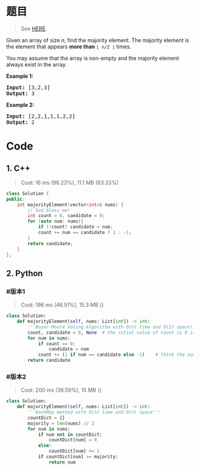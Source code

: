 # 题目

> See [HERE](https://leetcode.com/problems/majority-element/).

<div><p>Given an array of size <i>n</i>, find the majority element. The majority element is the element that appears <b>more than</b> <code>⌊ n/2 ⌋</code> times.</p>

<p>You may assume that the array is non-empty and the majority element always exist in the array.</p>

<p><strong>Example 1:</strong></p>

<pre><strong>Input:</strong> [3,2,3]
<strong>Output:</strong> 3</pre>

<p><strong>Example 2:</strong></p>

<pre><strong>Input:</strong> [2,2,1,1,1,2,2]
<strong>Output:</strong> 2
</pre>
</div>

# Code

## 1. C++

> Cost: 16 ms (96.23%), 11.1 MB (83.33%)

```C++
class Solution {
public:
    int majorityElement(vector<int>& nums) {
        // God bless me!
        int count = 0, candidate = 0;
        for (auto num: nums){
            if (!count) candidate = num;
            count += num == candidate ? 1 : -1;
        }
        return candidate;
    }
};
```

## 2. Python

### #版本1

> Cost: 196 ms (46.51%), 15.3 MB ()

```python
class Solution:
    def majorityElement(self, nums: List[int]) -> int:
        '''Boyer-Moore Voting Algorithm with O(n) time and O(1) space!!!'''
        count, candidate = 0, None  # the intial value of count is 0 is important
        for num in nums:
            if count == 0:
                candidate = num
            count += (1 if num == candidate else -1)    # think the nums is only two categories: majority and the others
        return candidate
```

### #版本2

> Cost: 200 ms (36.59%), 15 MB ()

```python
class Solution:
    def majorityElement(self, nums: List[int]) -> int:
        '''HashMap method with O(n) time and O(n) space'''
        countDict = {}
        majority = len(nums) // 2
        for num in nums:
            if num not in countDict:
                countDict[num] = 0
            else:
                countDict[num] += 1
            if countDict[num] >= majority:
                return num
```
